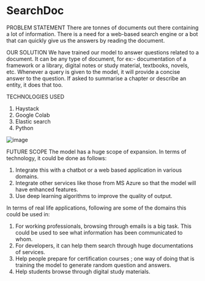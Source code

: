 # SearchDoc
PROBLEM STATEMENT
There are tonnes of documents out there containing a lot of information. There is a need for a web-based search engine or a bot that can quickly give us the answers by reading the document.

OUR SOLUTION
We have trained our model to answer questions related to a document. It can be any type of document, for ex:- documentation of a framework or a library, digital notes or study material, textbooks, novels, etc. Whenever a query is given to the model, it will provide a concise answer to the question. If asked to summarise a chapter or describe an entity, it does that too.

TECHNOLOGIES USED
1. Haystack
2. Google Colab
3. Elastic search
4. Python

![image](https://user-images.githubusercontent.com/112975877/219832550-7e6fe002-5122-462d-bcd5-49a47f1d6648.png)


FUTURE SCOPE
The model has a huge scope of expansion.
In terms of technology, it could be done as follows:
1. Integrate this with a chatbot or a web based application in various domains.
2. Integrate other services like those from MS Azure so that the model will have enhanced features.
3. Use deep learning algorithms to improve the quality of output.

In terms of real life applications, following are some of the domains this could be used in:
1. For working professionals, browsing through emails is a big task. This could be used to see what information has been communicated to whom.
2. For developers, it can help them search through huge documentations of services.
3. Help people prepare for certification courses ; one way of doing that is training the model to generate random question and answers.
4. Help students browse through digital study materials.

